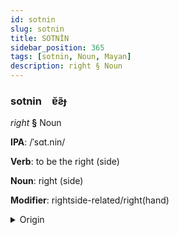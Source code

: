 ```yaml
---
id: sotnin
slug: sotnin
title: SOTNİN
sidebar_position: 365
tags: [sotnin, Noun, Mayan]
description: right § Noun
---
```


### sotnin&emsp;<span kind="abugida">ɐ̆ƨ̃ɟ</span>

*right* **§** Noun

**IPA**: /ˈsɑt.nin/

**Verb**: to be the right (side)

**Noun**: right (side)

**Modifier**: rightside-related/right(hand)

<details>
    <summary>Origin</summary>
    Q'eqchi' sa' nim /saʔ.nim/<br/>
    <em>Mayan Language Family</em>
</details>
